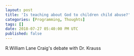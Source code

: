 ```yaml
---
layout: post
title: 'Is teaching about God to children child abuse?'
categories: [Programming, Thoughts]
tags: []
date: 2018-07-27 05:40:00 PM UTC
published: false
---
```


<!-- July 27, 2018 01:44:00 AM Philippine Time -->

R.William Lane Craig's debate with Dr. Krauss

<!--more-->


